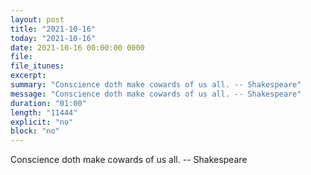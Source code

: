 ```yaml
---
layout: post
title: "2021-10-16"
today: "2021-10-16"
date: 2021-10-16 00:00:00 0000
file:
file_itunes:
excerpt:
summary: "Conscience doth make cowards of us all. -- Shakespeare"
message: "Conscience doth make cowards of us all. -- Shakespeare"
duration: "01:00"
length: "11444"
explicit: "no"
block: "no"
---
```

Conscience doth make cowards of us all. -- Shakespeare

